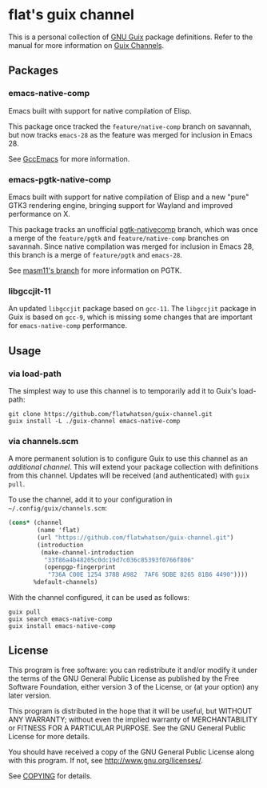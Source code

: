 # flat's guix channel

This is a personal collection of [GNU Guix][guix] package definitions.  Refer
to the manual for more information on [Guix Channels][guix-channel].

## Packages

### emacs-native-comp

Emacs built with support for native compilation of Elisp.

This package once tracked the `feature/native-comp` branch on savannah, but
now tracks `emacs-28` as the feature was merged for inclusion in Emacs 28.

See [GccEmacs][gccemacs] for more information.

### emacs-pgtk-native-comp

Emacs built with support for native compilation of Elisp and a new "pure" GTK3
rendering engine, bringing support for Wayland and improved performance on X.

This package tracks an unofficial [pgtk-nativecomp][flatwhatson-pgtk] branch,
which was once a merge of the `feature/pgtk` and `feature/native-comp`
branches on savannah.  Since native compilation was merged for inclusion in
Emacs 28, this branch is a merge of `feature/pgtk` and `emacs-28`.

See [masm11's branch][masm11-pgtk] for more information on PGTK.

### libgccjit-11

An updated `libgccjit` package based on `gcc-11`.  The `libgccjit` package in
Guix is based on `gcc-9`, which is missing some changes that are important for
`emacs-native-comp` performance.

## Usage

### via load-path

The simplest way to use this channel is to temporarily add it to Guix's
load-path:

``` shell
git clone https://github.com/flatwhatson/guix-channel.git
guix install -L ./guix-channel emacs-native-comp
```

### via channels.scm

A more permanent solution is to configure Guix to use this channel as an
*additional channel*.  This will extend your package collection with
definitions from this channel.  Updates will be received (and authenticated)
with `guix pull`.

To use the channel, add it to your configuration in
`~/.config/guix/channels.scm`:

``` scheme
(cons* (channel
        (name 'flat)
        (url "https://github.com/flatwhatson/guix-channel.git")
        (introduction
         (make-channel-introduction
          "33f86a4b48205c0dc19d7c036c85393f0766f806"
          (openpgp-fingerprint
           "736A C00E 1254 378B A982  7AF6 9DBE 8265 81B6 4490"))))
       %default-channels)
```

With the channel configured, it can be used as follows:

``` shell
guix pull
guix search emacs-native-comp
guix install emacs-native-comp
```

## License

This program is free software: you can redistribute it and/or modify it under
the terms of the GNU General Public License as published by the Free Software
Foundation, either version 3 of the License, or (at your option) any later
version.

This program is distributed in the hope that it will be useful, but WITHOUT ANY
WARRANTY; without even the implied warranty of MERCHANTABILITY or FITNESS FOR A
PARTICULAR PURPOSE.  See the GNU General Public License for more details.

You should have received a copy of the GNU General Public License along with
this program.  If not, see <http://www.gnu.org/licenses/>.

See [COPYING](COPYING) for details.

[guix]: https://guix.gnu.org/
[guix-channel]: https://guix.gnu.org/manual/en/html_node/Channels.html
[gccemacs]: https://www.emacswiki.org/emacs/GccEmacs
[masm11-pgtk]: https://github.com/masm11/emacs/tree/pgtk
[flatwhatson-pgtk]: https://github.com/flatwhatson/emacs/tree/pgtk-nativecomp
